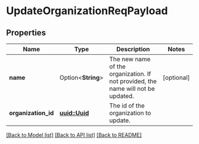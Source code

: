 # UpdateOrganizationReqPayload

## Properties

Name | Type | Description | Notes
------------ | ------------- | ------------- | -------------
**name** | Option<**String**> | The new name of the organization. If not provided, the name will not be updated. | [optional]
**organization_id** | [**uuid::Uuid**](uuid::Uuid.md) | The id of the organization to update. | 

[[Back to Model list]](../README.md#documentation-for-models) [[Back to API list]](../README.md#documentation-for-api-endpoints) [[Back to README]](../README.md)


